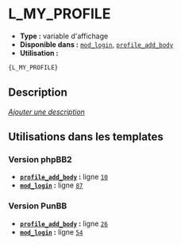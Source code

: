 # L_MY_PROFILE
* __Type :__ variable d'affichage
* __Disponible dans :__ [`mod_login`](../tpl/var/mod_login.md#readme), [`profile_add_body`](../tpl/var/profile_add_body.md#readme)
* __Utilisation :__

```html
{L_MY_PROFILE}
```

## Description
[*Ajouter une description*](https://fa-tvars.appspot.com/var/L_MY_PROFILE)

## Utilisations dans les templates

### Version phpBB2
* __[`profile_add_body`](../tpl/var/profile_add_body.md#readme) :__ ligne [`10`](../tpl/src/subsilver/profile_add_body.tpl#L10)
* __[`mod_login`](../tpl/var/mod_login.md#readme) :__ ligne [`87`](../tpl/src/subsilver/mod_login.tpl#L87)

### Version PunBB
* __[`profile_add_body`](../tpl/var/profile_add_body.md#readme) :__ ligne [`26`](../tpl/src/punbb/profile_add_body.tpl#L26)
* __[`mod_login`](../tpl/var/mod_login.md#readme) :__ ligne [`54`](../tpl/src/punbb/mod_login.tpl#L54)